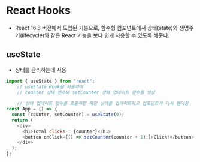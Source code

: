 # React Hooks

- React 16.8 버전에서 도입된 기능으로, 함수형 컴포넌트에서 상태(state)와 생명주기(lifecycle)와 같은 React 기능을 보다 쉽게 사용할 수 있도록 해준다.

## useState

- 상태를 관리하는데 사용

```js
import { useState } from "react";
    // useState Hook을 사용하여
    // counter 상태 변수와 setCounter 상태 업데이트 함수를 생성
    
    // 상태 업데이트 함수를 호출하면 해당 상태를 업데이트하고 컴포넌트가 다시 렌더링
const App = () => {
  const [counter, setCounter] = useState(0);
  return (
    <div>
      <h1>Total clicks : {counter}</h1>
      <button onClick={() => setCounter(counter + 1);}>Click!</button>
    </div>
  );
};
```
